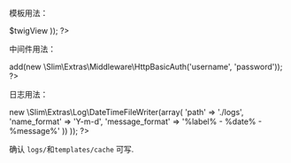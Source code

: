 模板用法：
<?php
    // Setup custom Twig view
    $twigView = new \Slim\Extras\Views\Twig();

    // Instantiate application
    $app = new \Slim\Slim(array(
        'view' => $twigView
    ));
?>

中间件用法：
<?php
$app = new \Slim\Slim();
$app->add(new \Slim\Extras\Middleware\HttpBasicAuth('username', 'password'));
?>

日志用法：
<?php
$app = new \Slim\Slim(array(
    'log.writer' => new \Slim\Extras\Log\DateTimeFileWriter(array(
        'path' => './logs',
        'name_format' => 'Y-m-d',
        'message_format' => '%label% - %date% - %message%'
    ))
));
?>
确认 `logs/`和`templates/cache` 可写.
